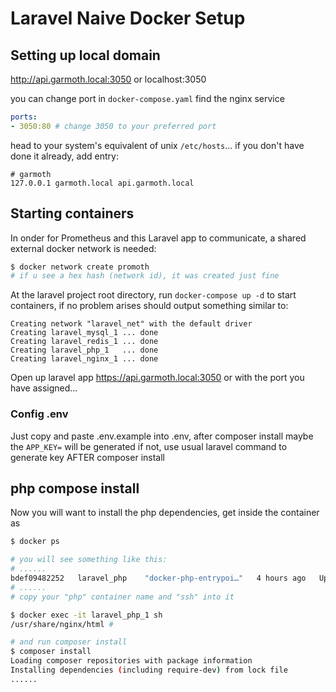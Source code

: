 # Laravel Naive Docker Setup

## Setting up local domain

http://api.garmoth.local:3050 or localhost:3050

you can change port in `docker-compose.yaml` find the nginx service

```yaml
ports:
- 3050:80 # change 3050 to your preferred port
```

head to your system's equivalent of unix `/etc/hosts`... if you don't have done it already, add entry:

```text
# garmoth
127.0.0.1 garmoth.local api.garmoth.local
```

## Starting containers

In onder for Prometheus and this Laravel app to communicate, a shared external docker network is needed:

```bash
$ docker network create promoth
# if u see a hex hash (network id), it was created just fine 
```

At the laravel project root directory, run `docker-compose up -d` to start containers, if no problem arises should output something similar to:

```text
Creating network "laravel_net" with the default driver
Creating laravel_mysql_1 ... done
Creating laravel_redis_1 ... done
Creating laravel_php_1   ... done
Creating laravel_nginx_1 ... done
```

Open up laravel app https://api.garmoth.local:3050 or with the port you have assigned... 

### Config .env

Just copy and paste .env.example into .env, after composer install maybe the `APP_KEY=` will be generated if not, use usual laravel command to generate key AFTER composer install

## php compose install

Now you will want to install the php dependencies, get inside the container as

```bash
$ docker ps

# you will see something like this:
# ......
bdef09482252   laravel_php    "docker-php-entrypoi…"   4 hours ago   Up 55 minutes   9000/tcp   laravel_php_1
# ......
# copy your "php" container name and "ssh" into it

$ docker exec -it laravel_php_1 sh
/usr/share/nginx/html #

# and run composer install
$ composer install
Loading composer repositories with package information
Installing dependencies (including require-dev) from lock file
......
```
